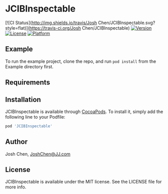 # JCIBInspectable

[![CI Status](http://img.shields.io/travis/Josh Chen/JCIBInspectable.svg?style=flat)](https://travis-ci.org/Josh Chen/JCIBInspectable)
[![Version](https://img.shields.io/cocoapods/v/JCIBInspectable.svg?style=flat)](http://cocoapods.org/pods/JCIBInspectable)
[![License](https://img.shields.io/cocoapods/l/JCIBInspectable.svg?style=flat)](http://cocoapods.org/pods/JCIBInspectable)
[![Platform](https://img.shields.io/cocoapods/p/JCIBInspectable.svg?style=flat)](http://cocoapods.org/pods/JCIBInspectable)

## Example

To run the example project, clone the repo, and run `pod install` from the Example directory first.

## Requirements

## Installation

JCIBInspectable is available through [CocoaPods](http://cocoapods.org). To install
it, simply add the following line to your Podfile:

```ruby
pod 'JCIBInspectable'
```

## Author

Josh Chen, JoshChen@JJ.com

## License

JCIBInspectable is available under the MIT license. See the LICENSE file for more info.
